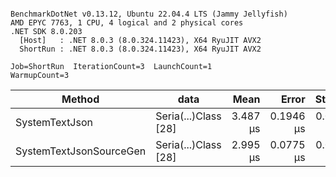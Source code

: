 ```

BenchmarkDotNet v0.13.12, Ubuntu 22.04.4 LTS (Jammy Jellyfish)
AMD EPYC 7763, 1 CPU, 4 logical and 2 physical cores
.NET SDK 8.0.203
  [Host]   : .NET 8.0.3 (8.0.324.11423), X64 RyuJIT AVX2
  ShortRun : .NET 8.0.3 (8.0.324.11423), X64 RyuJIT AVX2

Job=ShortRun  IterationCount=3  LaunchCount=1  
WarmupCount=3  

```
| Method                  | data                 | Mean     | Error     | StdDev    | Min      | Max      | Gen0   | Allocated |
|------------------------ |--------------------- |---------:|----------:|----------:|---------:|---------:|-------:|----------:|
| SystemTextJson          | Seria(...)Class [28] | 3.487 μs | 0.1946 μs | 0.0107 μs | 3.479 μs | 3.499 μs | 0.0229 |   2.07 KB |
| SystemTextJsonSourceGen | Seria(...)Class [28] | 2.995 μs | 0.0775 μs | 0.0042 μs | 2.992 μs | 3.000 μs | 0.0267 |    2.2 KB |
